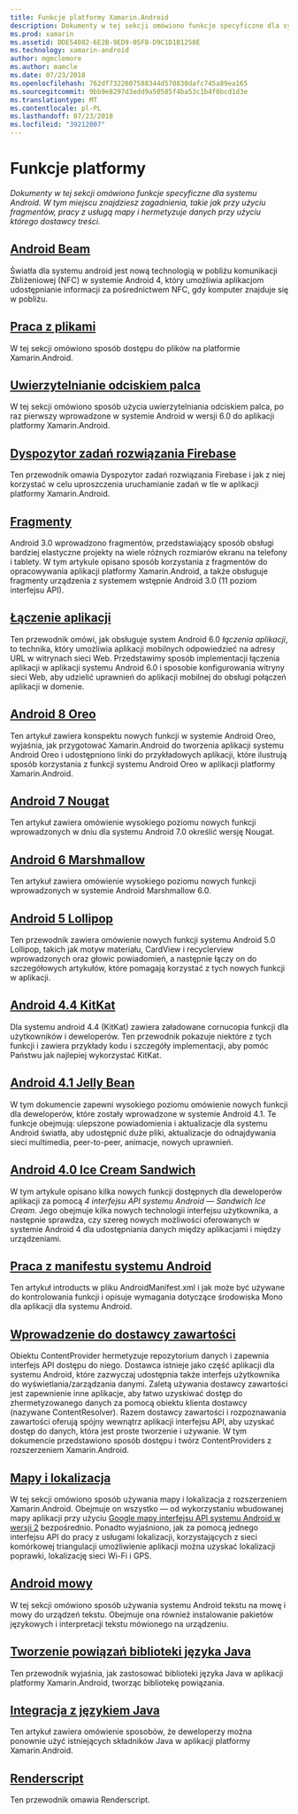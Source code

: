 ```yaml
---
title: Funkcje platformy Xamarin.Android
description: Dokumenty w tej sekcji omówiono funkcje specyficzne dla systemu Android. W tym miejscu znajdziesz zagadnienia, takie jak przy użyciu fragmentów, pracy z usługą mapy i hermetyzuje danych przy użyciu którego dostawcy treści.
ms.prod: xamarin
ms.assetid: DDE54082-6E2B-9ED9-05FB-D9C1D1B1258E
ms.technology: xamarin-android
author: mgmclemore
ms.author: mamcle
ms.date: 07/23/2018
ms.openlocfilehash: 762df7322607588344d570830dafc745a89ea165
ms.sourcegitcommit: 9bb9e8297d3edd9a50585f4ba53c1b4f0bcd1d3e
ms.translationtype: MT
ms.contentlocale: pl-PL
ms.lasthandoff: 07/23/2018
ms.locfileid: "39212007"
---
```

# <a name="platform-features"></a>Funkcje platformy

_Dokumenty w tej sekcji omówiono funkcje specyficzne dla systemu Android. W tym miejscu znajdziesz zagadnienia, takie jak przy użyciu fragmentów, pracy z usługą mapy i hermetyzuje danych przy użyciu którego dostawcy treści._

## <a name="android-beamandroidplatformandroid-beammd"></a>[Android Beam](~/android/platform/android-beam.md)

Światła dla systemu android jest nową technologią w pobliżu komunikacji Zbliżeniowej (NFC) w systemie Android 4, który umożliwia aplikacjom udostępnianie informacji za pośrednictwem NFC, gdy komputer znajduje się w pobliżu.

## <a name="working-with-filesandroidplatformfilesindexmd"></a>[Praca z plikami](~/android/platform/files/index.md)

W tej sekcji omówiono sposób dostępu do plików na platformie Xamarin.Android.

## <a name="fingerprint-authenticationandroidplatformfingerprint-authenticationindexmd"></a>[Uwierzytelnianie odciskiem palca](~/android/platform/fingerprint-authentication/index.md)

W tej sekcji omówiono sposób użycia uwierzytelniania odciskiem palca, po raz pierwszy wprowadzone w systemie Android w wersji 6.0 do aplikacji platformy Xamarin.Android.


## <a name="firebase-job-dispatcherandroidplatformfirebase-job-dispatchermd"></a>[Dyspozytor zadań rozwiązania Firebase](~/android/platform/firebase-job-dispatcher.md)

Ten przewodnik omawia Dyspozytor zadań rozwiązania Firebase i jak z niej korzystać w celu uproszczenia uruchamianie zadań w tle w aplikacji platformy Xamarin.Android.

##  <a name="fragmentsandroidplatformfragmentsindexmd"></a>[Fragmenty](~/android/platform/fragments/index.md)

Android 3.0 wprowadzono fragmentów, przedstawiający sposób obsługi bardziej elastyczne projekty na wiele różnych rozmiarów ekranu na telefony i tablety. W tym artykule opisano sposób korzystania z fragmentów do opracowywania aplikacji platformy Xamarin.Android, a także obsługuje fragmenty urządzenia z systemem wstępnie Android 3.0 (11 poziom interfejsu API).



## <a name="app-linkingandroidplatformapp-linkingmd"></a>[Łączenie aplikacji](~/android/platform/app-linking.md)

Ten przewodnik omówi, jak obsługuje system Android 6.0 _łączenia aplikacji_, to technika, który umożliwia aplikacji mobilnych odpowiedzieć na adresy URL w witrynach sieci Web. Przedstawimy sposób implementacji łączenia aplikacji w aplikacji systemu Android 6.0 i sposobie konfigurowania witryny sieci Web, aby udzielić uprawnień do aplikacji mobilnej do obsługi połączeń aplikacji w domenie.



##  <a name="android-8-oreoandroidplatformoreomd"></a>[Android 8 Oreo](~/android/platform/oreo.md)

Ten artykuł zawiera konspektu nowych funkcji w systemie Android Oreo, wyjaśnia, jak przygotować Xamarin.Android do tworzenia aplikacji systemu Android Oreo i udostępniono linki do przykładowych aplikacji, które ilustrują sposób korzystania z funkcji systemu Android Oreo w aplikacji platformy Xamarin.Android.



##  <a name="android-7-nougatandroidplatformnougatmd"></a>[Android 7 Nougat](~/android/platform/nougat.md)

Ten artykuł zawiera omówienie wysokiego poziomu nowych funkcji wprowadzonych w dniu dla systemu Android 7.0 określić wersję Nougat.




##  <a name="android-6-marshmallowandroidplatformmarshmallowmd"></a>[Android 6 Marshmallow](~/android/platform/marshmallow.md)

Ten artykuł zawiera omówienie wysokiego poziomu nowych funkcji wprowadzonych w systemie Android Marshmallow 6.0.




##  <a name="android-5-lollipopandroidplatformlollipopmd"></a>[Android 5 Lollipop](~/android/platform/lollipop.md)

Ten przewodnik zawiera omówienie nowych funkcji systemu Android 5.0 Lollipop, takich jak motyw materiału, CardView i recyclerview wprowadzonych oraz głowic powiadomień, a następnie łączy on do szczegółowych artykułów, które pomagają korzystać z tych nowych funkcji w aplikacji.



##  <a name="android-44-kitkatandroidplatformkitkatmd"></a>[Android 4.4 KitKat](~/android/platform/kitkat.md)

Dla systemu android 4.4 (KitKat) zawiera załadowane cornucopia funkcji dla użytkowników i deweloperów. Ten przewodnik pokazuje niektóre z tych funkcji i zawiera przykłady kodu i szczegóły implementacji, aby pomóc Państwu jak najlepiej wykorzystać KitKat.




##  <a name="android-41-jelly-beanandroidplatformjelly-beanmd"></a>[Android 4.1 Jelly Bean](~/android/platform/jelly-bean.md)

W tym dokumencie zapewni wysokiego poziomu omówienie nowych funkcji dla deweloperów, które zostały wprowadzone w systemie Android 4.1. Te funkcje obejmują: ulepszone powiadomienia i aktualizacje dla systemu Android światła, aby udostępnić duże pliki, aktualizacje do odnajdywania sieci multimedia, peer-to-peer, animacje, nowych uprawnień.



##  <a name="android-40-ice-cream-sandwichandroidplatformice-cream-sandwichmd"></a>[Android 4.0 Ice Cream Sandwich](~/android/platform/ice-cream-sandwich.md)

W tym artykule opisano kilka nowych funkcji dostępnych dla deweloperów aplikacji za pomocą *4 interfejsu API systemu Android — Sandwich Ice Cream*.
Jego obejmuje kilka nowych technologii interfejsu użytkownika, a następnie sprawdza, czy szereg nowych możliwości oferowanych w systemie Android 4 dla udostępniania danych między aplikacjami i między urządzeniami.


##  <a name="working-with-the-android-manifestandroid-manifestmd"></a>[Praca z manifestu systemu Android](android-manifest.md)

Ten artykuł introducts w pliku AndroidManifest.xml i jak może być używane do kontrolowania funkcji i opisuje wymagania dotyczące środowiska Mono dla aplikacji dla systemu Android.


##  <a name="introduction-to-content-providersandroidplatformcontent-providersindexmd"></a>[Wprowadzenie do dostawcy zawartości](~/android/platform/content-providers/index.md)

Obiektu ContentProvider hermetyzuje repozytorium danych i zapewnia interfejs API dostępu do niego. Dostawca istnieje jako część aplikacji dla systemu Android, które zazwyczaj udostępnia także interfejs użytkownika do wyświetlania/zarządzania danymi. Zaletą używania dostawcy zawartości jest zapewnienie inne aplikacje, aby łatwo uzyskiwać dostęp do zhermetyzowanego danych za pomocą obiektu klienta dostawcy (nazywane ContentResolver). Razem dostawcy zawartości i rozpoznawania zawartości oferują spójny wewnątrz aplikacji interfejsu API, aby uzyskać dostęp do danych, która jest proste tworzenie i używanie. W tym dokumencie przedstawiono sposób dostępu i twórz ContentProviders z rozszerzeniem Xamarin.Android.



##  <a name="maps-and-locationandroidplatformmaps-and-locationindexmd"></a>[Mapy i lokalizacja](~/android/platform/maps-and-location/index.md)

W tej sekcji omówiono sposób używania mapy i lokalizacja z rozszerzeniem Xamarin.Android. Obejmuje on wszystko — od wykorzystaniu wbudowanej mapy aplikacji przy użyciu [Google mapy interfejsu API systemu Android w wersji 2](https://developers.google.com/maps/documentation/android/) bezpośrednio. Ponadto wyjaśniono, jak za pomocą jednego interfejsu API do pracy z usługami lokalizacji, korzystających z sieci komórkowej triangulacji umożliwienie aplikacji można uzyskać lokalizacji poprawki, lokalizację sieci Wi-Fi i GPS.



## <a name="android-speechandroidplatformspeechmd"></a>[Android mowy](~/android/platform/speech.md)

W tej sekcji omówiono sposób używania systemu Android tekstu na mowę i mowy do urządzeń tekstu. Obejmuje ona również instalowanie pakietów językowych i interpretacji tekstu mówionego na urządzeniu.


##  <a name="binding-a-java-librarybinding-java-libraryindexmd"></a>[Tworzenie powiązań biblioteki języka Java](binding-java-library/index.md)

Ten przewodnik wyjaśnia, jak zastosować biblioteki języka Java w aplikacji platformy Xamarin.Android, tworząc bibliotekę powiązania.

##  <a name="java-integrationjava-integrationindexmd"></a>[Integracja z językiem Java](java-integration/index.md)

Ten artykuł zawiera omówienie sposobów, że deweloperzy można ponownie użyć istniejących składników Java w aplikacji platformy Xamarin.Android.

##  <a name="renderscriptrenderscriptmd"></a>[Renderscript](renderscript.md)

Ten przewodnik omawia Renderscript.
